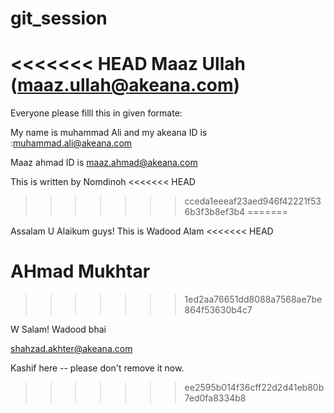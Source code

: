 # git_session
<<<<<<< HEAD
Maaz Ullah (maaz.ullah@akeana.com)
=======

Everyone please filll this in given formate:


My name is muhammad Ali and my akeana ID is  :muhammad.ali@akeana.com


Maaz ahmad ID is maaz.ahmad@akeana.com

This is written by Nomdinoh
<<<<<<< HEAD
>>>>>>> cceda1eeeaf23aed946f42221f536b3f3b8ef3b4
=======

Assalam U Alaikum guys! This is Wadood Alam
<<<<<<< HEAD




AHmad Mukhtar
=======
>>>>>>> 1ed2aa76651dd8088a7568ae7be864f53630b4c7

W Salam! Wadood bhai

shahzad.akhter@akeana.com



Kashif here --  please don't remove it now.
>>>>>>> ee2595b014f36cff22d2d41eb80b7ed0fa8334b8
